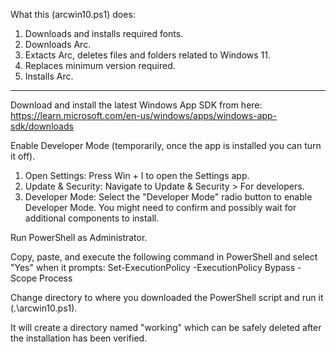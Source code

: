 What this (arcwin10.ps1) does:

1. Downloads and installs required fonts.
2. Downloads Arc.
3. Extacts Arc, deletes files and folders related to Windows 11.
4. Replaces minimum version required.
5. Installs Arc.

------------------------------------------------------------------

Download and install the latest Windows App SDK from here: https://learn.microsoft.com/en-us/windows/apps/windows-app-sdk/downloads

Enable Developer Mode (temporarily, once the app is installed you can turn it off).
1. Open Settings: Press Win + I to open the Settings app.
2. Update & Security: Navigate to Update & Security > For developers.
3. Developer Mode: Select the "Developer Mode" radio button to enable Developer Mode. You might need to confirm and possibly wait for additional components to install.

Run PowerShell as Administrator.

Copy, paste, and execute the following command in PowerShell and select "Yes" when it prompts: Set-ExecutionPolicy -ExecutionPolicy Bypass -Scope Process

Change directory to where you downloaded the PowerShell script and run it (.\arcwin10.ps1).

It will create a directory named "working" which can be safely deleted after the installation has been verified.
